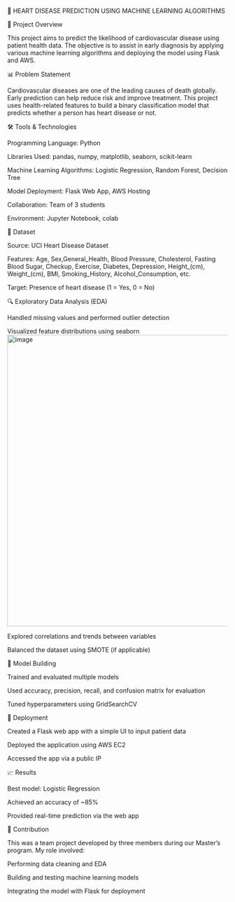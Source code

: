 💓 HEART DISEASE PREDICTION USING MACHINE LEARNING ALGORITHMS

🧠 Project Overview

This project aims to predict the likelihood of cardiovascular disease using patient health data. The objective is to assist in early diagnosis by applying various machine learning algorithms and deploying the model using Flask and AWS.

📊 Problem Statement

Cardiovascular diseases are one of the leading causes of death globally. Early prediction can help reduce risk and improve treatment. This project uses health-related features to build a binary classification model that predicts whether a person has heart disease or not.

🛠️ Tools & Technologies

Programming Language: Python

Libraries Used: pandas, numpy, matplotlib, seaborn, scikit-learn

Machine Learning Algorithms: Logistic Regression, Random Forest, Decision Tree

Model Deployment: Flask Web App, AWS Hosting

Collaboration: Team of 3 students

Environment: Jupyter Notebook, colab

📁 Dataset

Source: UCI Heart Disease Dataset

Features:
Age, Sex,General_Health, Blood Pressure, Cholesterol, Fasting Blood Sugar, Checkup, Exercise, Diabetes, Depression, Height_(cm), Weight_(cm), BMI, Smoking_History, Alcohol_Consumption, etc.

Target: Presence of heart disease (1 = Yes, 0 = No)

🔍 Exploratory Data Analysis (EDA)

Handled missing values and performed outlier detection

Visualized feature distributions using seaborn
<img width="1078" height="666" alt="image" src="https://github.com/user-attachments/assets/3ea618f8-4402-4ef7-9af7-1bb5858a00f9" />


Explored correlations and trends between variables

Balanced the dataset using SMOTE (if applicable)

🤖 Model Building

Trained and evaluated multiple models

Used accuracy, precision, recall, and confusion matrix for evaluation

Tuned hyperparameters using GridSearchCV

🚀 Deployment

Created a Flask web app with a simple UI to input patient data

Deployed the application using AWS EC2

Accessed the app via a public IP

📈 Results

Best model: Logistic Regression

Achieved an accuracy of ~85%

Provided real-time prediction via the web app

🤝 Contribution

This was a team project developed by three members during our Master’s program. My role involved:

Performing data cleaning and EDA

Building and testing machine learning models

Integrating the model with Flask for deployment


